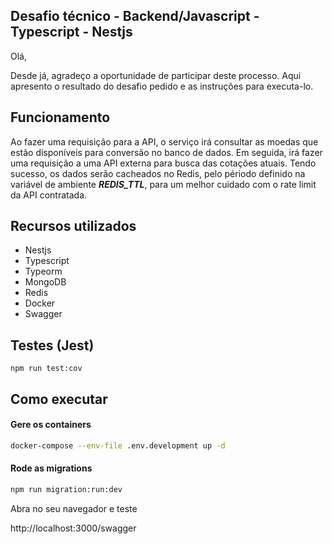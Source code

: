 
## Desafio técnico - Backend/Javascript - Typescript - Nestjs

Olá,

Desde já, agradeço a oportunidade de participar deste processo.
Aqui apresento o resultado do desafio pedido e as instruções para executa-lo.


## Funcionamento

Ao fazer uma requisição para a API, o serviço irá consultar as moedas que estão disponíveis para conversão no banco de dados. Em seguida, irá fazer uma requisição a uma API externa para busca das cotações atuais. Tendo sucesso, os dados serão cacheados no Redis, pelo périodo definido na variável de ambiente ***REDIS_TTL***, para um melhor cuidado com o rate limit da API contratada.
## Recursos utilizados

* Nestjs
* Typescript
* Typeorm
* MongoDB
* Redis
* Docker
* Swagger


## Testes (Jest)

```
npm run test:cov
```
## Como executar

#### Gere os containers
```bash
docker-compose --env-file .env.development up -d
```

#### Rode as migrations
```bash
npm run migration:run:dev
````

Abra no seu navegador e teste

http://localhost:3000/swagger